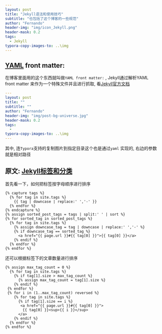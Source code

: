 ```yaml
---
layout: post
title: "Jekyll语法和使用技巧"
subtitle: "也包括了这个博客的一些规范"
author: "Fernando"
header-img: "img/icon_Jekyll.png"
header-mask: 0.2
tags:
  - Jekyll
typora-copy-images-to: ..\img
---
```


## [YAML](http://yaml.org/) front matter: 

在博客里面用的这个东西就叫做` YAML front matter: ` , Jekyll通过解析YAML front matter 来作为一个特殊文件并且进行抓取, 看[Jekyll官方文档](https://jekyllrb.com/docs/front-matter/)



```yaml
---
layout: post
title: ""
subtitle: ""
author: "Fernando"
header-img: "img/post-bg-universe.jpg"
header-mask: 0.2
tags:
  - 
typora-copy-images-to: ..\img
---
```

其中, 连`Typora`支持的复制图片到指定目录这个也是通过`yaml` 实现的, 右边的参数就是相对路径



## 原文: [Jekyll标签和分类](https://zongren.me/2016/05/04/how-to-sort-tags-jekyll/)

首先看一下，如何把标签按字母顺序进行排序

```
{% capture tags %}
  {% for tag in site.tags %}
    {{ tag | downcase | replace:' ','-' }}
  {% endfor %}
{% endcapture %}
{% assign sorted_post_tags = tags | split:' ' | sort %}
{% for sorted_tag in sorted_post_tags %}
  {% for tag in site.tags %}
    {% assign downcase_tag = tag | downcase | replace:' ','-' %}
    {% if downcase_tag == sorted_tag %}
      <a href="{{ page.url }}#{{ tag[0] }}">{{ tag[0] }}</a>
    {% endif %}
  {% endfor %}
{% endfor %}
```



还可以根据标签下的文章数量进行排序

```
{% assign max_tag_count = 0 %}
  {% for tag in site.tags %}
    {% if tag[1].size > max_tag_count %}
      {% assign max_tag_count = tag[1].size %}
    {% endif %}
 {% endfor %}
 {% for i in (1..max_tag_count) reversed %}
    {% for tag in site.tags %}
      {% if tag[1].size == i %}
       <a href="{{ page.url }}#{{ tag[0] }}">
        {{ tag[0] }}<sup>{{ i }}</sup>
      </a>
    {% endif %}
  {% endfor %}
{% endfor %}
```